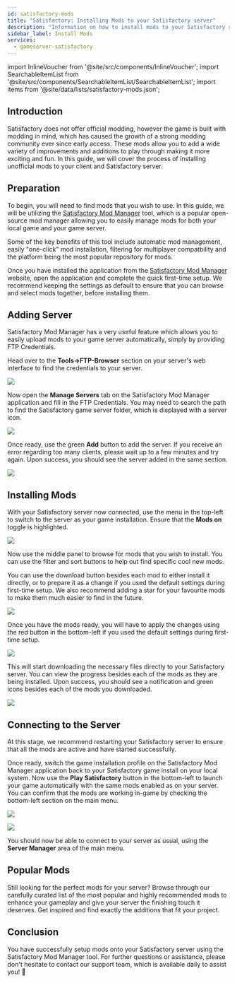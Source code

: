 ```yaml
---
id: satisfactory-mods
title: "Satisfactory: Installing Mods to your Satisfactory server"
description: "Information on how to install mods to your Satisfactory server and game client from ZAP-Hosting"
sidebar_label: Install Mods
services:
  - gameserver-satisfactory
---
```


import InlineVoucher from '@site/src/components/InlineVoucher';
import SearchableItemList from '@site/src/components/SearchableItemList/SearchableItemList';
import items from '@site/data/lists/satisfactory-mods.json';

## Introduction

Satisfactory does not offer official modding, however the game is built with modding in mind, which has caused the growth of a strong modding community ever since early access. These mods allow you to add a wide variety of improvements and additions to play through making it more exciting and fun. In this guide, we will cover the process of installing unofficial mods to your client and Satisfactory server.

<InlineVoucher />

## Preparation

To begin, you will need to find mods that you wish to use. In this guide, we will be utilizing the [Satisfactory Mod Manager](https://ficsit.app/) tool, which is a popular open-source mod manager allowing you to easily manage mods for both your local game and your game server.

Some of the key benefits of this tool include automatic mod management, easily "one-click" mod installation, filtering for multiplayer compatbility and the platform being the most popular repository for mods.

Once you have installed the application from the [Satisfactory Mod Manager](https://ficsit.app/) website, open the application and complete the quick first-time setup. We recommend keeping the settings as default to ensure that you can browse and select mods together, before installing them.

## Adding Server

Satisfactory Mod Manager has a very useful feature which allows you to easily upload mods to your game server automatically, simply by providing FTP Credentials.

Head over to the **Tools->FTP-Browser** section on your server's web interface to find the credentials to your server.

![](https://screensaver01.zap-hosting.com/index.php/s/bmEiCgJ56N6KeJ6/preview)

Now open the **Manage Servers** tab on the Satisfactory Mod Manager application and fill in the FTP Credentials. You may need to search the path to find the Satisfactory game server folder, which is displayed with a server icon.

![](https://screensaver01.zap-hosting.com/index.php/s/9RqoD845JWfFCYT/preview)

Once ready, use the green **Add** button to add the server. If you receive an error regarding too many clients, please wait up to a few minutes and try again. Upon success, you should see the server added in the same section.

![](https://screensaver01.zap-hosting.com/index.php/s/iS4j2RyxJNYZc85/preview)

## Installing Mods

With your Satisfactory server now connected, use the menu in the top-left to switch to the server as your game installation. Ensure that the **Mods on** toggle is highlighted.

![](https://screensaver01.zap-hosting.com/index.php/s/dn9qpR24pm37727/preview)

Now use the middle panel to browse for mods that you wish to install. You can use the filter and sort buttons to help out find specific cool new mods.

You can use the download button besides each mod to either install it directly, or to prepare it as a change if you used the default settings during first-time setup. We also recommend adding a star for your favourite mods to make them much easier to find in the future.

![](https://screensaver01.zap-hosting.com/index.php/s/9984GJDTkpZjLXW/preview)

Once you have the mods ready, you will have to apply the changes using the red button in the bottom-left if you used the default settings during first-time setup.

![](https://screensaver01.zap-hosting.com/index.php/s/Tjnkoo5bYgAB86M/preview)

This will start downloading the necessary files directly to your Satisfactory server. You can view the progress besides each of the mods as they are being installed. Upon success, you should see a notification and green icons besides each of the mods you downloaded.

![](https://screensaver01.zap-hosting.com/index.php/s/gE5qrazYq9wm2Sa/preview)

## Connecting to the Server

At this stage, we recommend restarting your Satisfactory server to ensure that all the mods are active and have started successfully.

Once ready, switch the game installation profile on the Satisfactory Mod Manager application back to your Satisfactory game install on your local system. Now use the **Play Satisfactory** button in the bottom-left to launch your game automatically with the same mods enabled as on your server. You can confirm that the mods are working in-game by checking the bottom-left section on the main menu.

![](https://screensaver01.zap-hosting.com/index.php/s/NaRPTMRydm74Eor/preview)

![](https://screensaver01.zap-hosting.com/index.php/s/AfwKqcTetZgTQim/preview)

You should now be able to connect to your server as usual, using the **Server Manager** area of the main menu.



## Popular Mods

Still looking for the perfect mods for your server? Browse through our carefully curated list of the most popular and highly recommended mods to enhance your gameplay and give your server the finishing touch it deserves. Get inspired and find exactly the additions that fit your project.

<SearchableItemList items={items} />



## Conclusion

You have successfully setup mods onto your Satisfactory server using the Satisfactory Mod Manager tool. For further questions or assistance, please don't hesitate to contact our support team, which is available daily to assist you! 🙂

<InlineVoucher />
